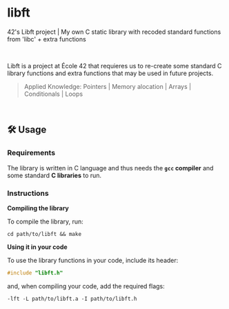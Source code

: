 # libft
42's Libft project | My own C static library with recoded standard functions from 'libc' + extra functions

<br/>

Libft is a project at École 42 that requieres us to re-create some standard C library functions and extra functions that may be used in future projects.

> Applied Knowledge: Pointers | Memory alocation | Arrays | Conditionals | Loops

<br/>

## 🛠️ Usage

### Requirements

The library is written in C language and thus needs the **`gcc` compiler** and some standard **C libraries** to run.

### Instructions

**Compiling the library**

To compile the library, run:

```shell
cd path/to/libft && make
```

**Using it in your code**

To use the library functions in your code, include its header:

```C
#include "libft.h"
```

and, when compiling your code, add the required flags:

```shell
-lft -L path/to/libft.a -I path/to/libft.h
```
